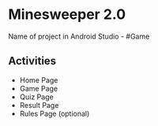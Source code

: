 # Minesweeper 2.0

Name of project in Android Studio - #Game 

## Activities 

- Home Page
- Game Page
- Quiz Page
- Result Page
- Rules Page (optional)
